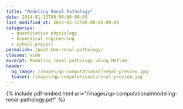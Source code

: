 ```yaml
---
title: "Modeling Renal Pathology"
date: 2014-01-15T00:00:00-00:00
last_modified_at: 2014-01-15T00:00:00-00:00
categories:
  - quantitative physiology
  - biomedical engineering
  - school project
permalink: /post-bme-renal-pathology/
classes: wide
excerpt: Modeling renal pathology using Matlab.
header:
  og_image: /images/qp-computational/renal-preview.jpg
  teaser: /images/qp-computational/renal-preview.jpg
---
```


{% include pdf-embed.html url="/images/qp-computational/modeling-renal-pathology.pdf" %}
